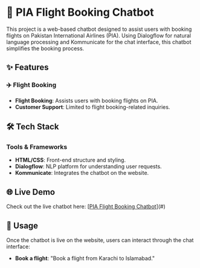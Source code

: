 # 🛫 PIA Flight Booking Chatbot

This project is a web-based chatbot designed to assist users with booking flights on Pakistan International Airlines (PIA). Using Dialogflow for natural language processing and Kommunicate for the chat interface, this chatbot simplifies the booking process.

## ✨ Features
### ✈️ Flight Booking
- **Flight Booking**: Assists users with booking flights on PIA.
- **Customer Support**: Limited to flight booking-related inquiries.

## 🛠 Tech Stack
### Tools & Frameworks
- **HTML/CSS**: Front-end structure and styling.
- **Dialogflow**: NLP platform for understanding user requests.
- **Kommunicate**: Integrates the chatbot on the website.

## 🌐 Live Demo
Check out the live chatbot here: [[PIA Flight Booking Chatbot](https://piabooking-chatbot.netlify.app/)](#)

## 🚀 Usage
Once the chatbot is live on the website, users can interact through the chat interface:
- **Book a flight**: "Book a flight from Karachi to Islamabad."
